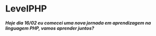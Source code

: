 # LevelPHP

##### Hoje dia 16/02 eu comecei uma nova jornada em aprendizagem na linguagem PHP, vamos aprender juntos?
